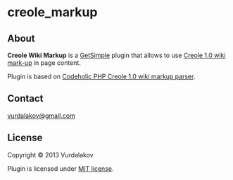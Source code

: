 # creole_markup

## About

**Creole Wiki Markup** is a [GetSimple](http://get-simple.info/) plugin that allows to use [Creole 1.0 wiki mark-up](http://wikicreole.org/wiki/Creole1.0) in page content.

Plugin is based on [Codeholic PHP Creole 1.0 wiki markup parser](http://www.ivan.fomichev.name/2010/02/php-creole-10-wiki-markup-parser.html).

## Contact

vurdalakov@gmail.com

## License

Copyright © 2013 Vurdalakov

Plugin is licensed under [MIT license](http://opensource.org/licenses/MIT).
